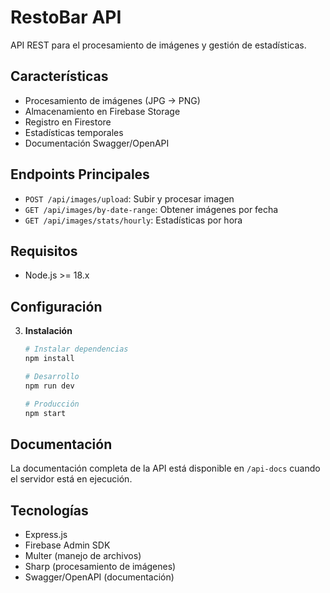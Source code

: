 # RestoBar API

API REST para el procesamiento de imágenes y gestión de estadísticas.

## Características

- Procesamiento de imágenes (JPG → PNG)
- Almacenamiento en Firebase Storage
- Registro en Firestore
- Estadísticas temporales
- Documentación Swagger/OpenAPI

## Endpoints Principales

- `POST /api/images/upload`: Subir y procesar imagen
- `GET /api/images/by-date-range`: Obtener imágenes por fecha
- `GET /api/images/stats/hourly`: Estadísticas por hora

## Requisitos

- Node.js >= 18.x

## Configuración

3. **Instalación**
   ```bash
   # Instalar dependencias
   npm install

   # Desarrollo
   npm run dev

   # Producción
   npm start
   ```

## Documentación

La documentación completa de la API está disponible en `/api-docs` cuando el servidor está en ejecución.

## Tecnologías

- Express.js
- Firebase Admin SDK
- Multer (manejo de archivos)
- Sharp (procesamiento de imágenes)
- Swagger/OpenAPI (documentación) 